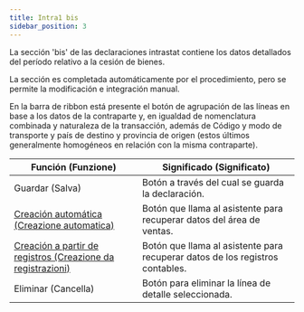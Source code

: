 ```yaml
---
title: Intra1 bis
sidebar_position: 3
---
```


La sección 'bis' de las declaraciones intrastat contiene los datos detallados del período relativo a la cesión de bienes.

La sección es completada automáticamente por el procedimiento, pero se permite la modificación e integración manual.

En la barra de ribbon está presente el botón de agrupación de las líneas en base a los datos de la contraparte y, en igualdad de nomenclatura combinada y naturaleza de la transacción, además de Código y modo de transporte y país de destino y provincia de origen (estos últimos generalmente homogéneos en relación con la misma contraparte).

| Función (Funzione) | Significado (Significato) |
| --- | --- |
| Guardar (Salva) | Botón a través del cual se guarda la declaración. |
| [Creación automática (Creazione automatica)](/docs/finance-area/declarations/intrastat/automatic-creation-intrastat1/automatic-creation) | Botón que llama al asistente para recuperar datos del área de ventas. |
| [Creación a partir de registros (Creazione da registrazioni)](/docs/finance-area/declarations/intrastat/create-from-records-intrastat1/create-from-records-intrastat1-intro) | Botón que llama al asistente para recuperar datos de los registros contables. |
| Eliminar (Cancella) | Botón para eliminar la línea de detalle seleccionada. |